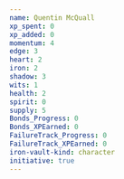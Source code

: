 ```yaml
---
name: Quentin McQuall
xp_spent: 0
xp_added: 0
momentum: 4
edge: 3
heart: 2
iron: 2
shadow: 3
wits: 1
health: 2
spirit: 0
supply: 5
Bonds_Progress: 0
Bonds_XPEarned: 0
FailureTrack_Progress: 0
FailureTrack_XPEarned: 0
iron-vault-kind: character
initiative: true
---
```



```iron-vault-character-info
```

```iron-vault-character-stats
```

```iron-vault-character-meters
```

```iron-vault-character-special-tracks
```

```iron-vault-character-impacts
```

```iron-vault-character-assets
```

